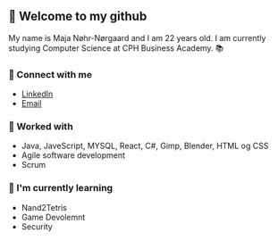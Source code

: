 ## 👋 Welcome to my github

My name is Maja Nøhr-Nørgaard and I am 22 years old.
I am currently studying Computer Science at CPH Business Academy. 📚

### 🤝 Connect with me
- <a href="linkedin.com/in/maja-nøhr-nørgaard-339967207">LinkedIn</a> 
- <a href="maja.norgaard@gmail.com">Email</a>

### 💼 Worked with
- Java, JaveScript, MYSQL, React, C#, Gimp, Blender, HTML og CSS
- Agile software development
- Scrum

### 🌱 I'm currently learning
- Nand2Tetris
- Game Devolemnt
- Security 
